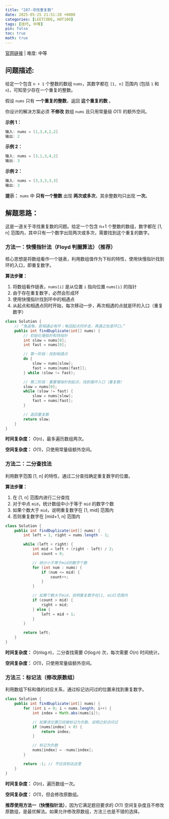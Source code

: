 ```yaml
---
title: "287-寻找重复数"
date: 2025-05-25 21:51:28 +0800
categories: [LEETCODE, HOT100]
tags: [技巧, 中等]
pin: false
toc: true
math: true
---
```


[官网链接](https://leetcode.cn/problems/find-the-duplicate-number/) \| 难度: 中等

## 问题描述:

给定一个包含 `n + 1` 个整数的数组 `nums`，其数字都在 `[1, n]` 范围内 (包括 `1` 和 `n`)，可知至少存在一个重复的整数。

假设 `nums` 只有 **一个重复的整数**，返回 **这个重复的数** 。

你设计的解决方案必须 **不修改** 数组 `nums` 且只用常量级 $O(1)$ 的额外空间。

**示例 1：**

```java
输入: nums = [1,3,4,2,2]
输出: 2
```

**示例 2：**

```java
输入: nums = [3,1,3,4,2]
输出: 3
```

**示例 2：**

```java
输入: nums = [3,3,3,3,3]
输出: 3
```

**提示：** `nums` 中 **只有一个整数** 出现 **两次或多次**，其余整数均只出现 **一次**。

## 解题思路：

这是一道关于寻找重复数的问题。给定一个包含 n+1 个整数的数组，数字都在 [1, n] 范围内，其中只有一个数字出现两次或多次，需要找到这个重复的数字。

### 方法一：快慢指针法（Floyd 判圈算法）（推荐）

核心思想是将数组看作一个链表，利用数组值作为下标的特性，使用快慢指针找到环的入口，即重复数字。

**算法步骤：**

1. 将数组看作链表，`nums[i]` 是从位置 `i` 指向位置 `nums[i]` 的指针
2. 由于存在重复数字，必然会形成环
3. 使用快慢指针找到环中的相遇点
4. 从起点和相遇点同时开始，每次移动一步，再次相遇的点就是环的入口（重复数字）

```java
class Solution {
    // “兔追龟，若相遇必有环；龟回起点同步走，再遇之处是环口。”
    public int findDuplicate(int[] nums) {
        // 初始化慢指针和快指针
        int slow = nums[0];
        int fast = nums[0];

        // 第一阶段：找到相遇点
        do {
            slow = nums[slow];
            fast = nums[nums[fast]];
        } while (slow != fast);

        // 第二阶段：重置慢指针到起点，找到循环入口（重复数）
        slow = nums[0];
        while (slow != fast) {
            slow = nums[slow];
            fast = nums[fast];
        }

        // 返回重复数
        return slow;
    }
}
```

**时间复杂度：** $O(n)$，最多遍历数组两次。

**空间复杂度：** $O(1)$，只使用常量级额外空间。

### 方法二：二分查找法

利用数字范围 [1, n] 的特性，通过二分查找确定重复数字的位置。

**算法步骤：**

1. 在 [1, n] 范围内进行二分查找
2. 对于中点 `mid`，统计数组中小于等于 `mid` 的数字个数
3. 如果个数大于 `mid`，说明重复数字在 [1, mid] 范围内
4. 否则重复数字在 [mid+1, n] 范围内

```java
class Solution {
    public int findDuplicate(int[] nums) {
        int left = 1, right = nums.length - 1;

        while (left < right) {
            int mid = left + (right - left) / 2;
            int count = 0;

            // 统计小于等于mid的数字个数
            for (int num : nums) {
                if (num <= mid) {
                    count++;
                }
            }

            // 如果个数大于mid，说明重复数字在[1, mid]范围内
            if (count > mid) {
                right = mid;
            } else {
                left = mid + 1;
            }
        }

        return left;
    }
}
```

**时间复杂度：** $O(n \log n)$，二分查找需要 $O(\log n)$ 次，每次需要 $O(n)$ 时间统计。

**空间复杂度：** $O(1)$，只使用常量级额外空间。

### 方法三：标记法（修改原数组）

利用数组下标和值的对应关系，通过标记访问过的位置来找到重复数字。

```java
class Solution {
    public int findDuplicate(int[] nums) {
        for (int i = 0; i < nums.length; i++) {
            int index = Math.abs(nums[i]);

            // 如果该位置已经被标记为负数，说明之前访问过
            if (nums[index] < 0) {
                return index;
            }

            // 标记为负数
            nums[index] = -nums[index];
        }

        return -1; // 不应该到达这里
    }
}
```

**时间复杂度：** $O(n)$，遍历数组一次。

**空间复杂度：** $O(1)$，但会修改原数组。

**推荐使用方法一（快慢指针法）**，因为它满足题目要求的 $O(1)$ 空间复杂度且不修改原数组，是最优解法。如果允许修改原数组，方法三也是不错的选择。
